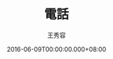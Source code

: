---
issue: 176
title: 電話
author: 王秀容
date: 2016-06-09T00:00:00.000+08:00
topic: 懷想
difficulty: 1
wikidata: Q98095546
wikidata_link: https://www.wikidata.org/wiki/Q98095546
author_wikidata_link: https://www.wikidata.org/wiki/Q98096261
author_wikidata: Q98096261
---